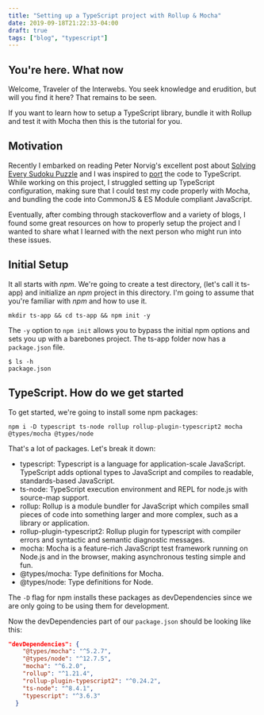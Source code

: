 ```yaml
---
title: "Setting up a TypeScript project with Rollup & Mocha"
date: 2019-09-18T21:22:33-04:00
draft: true
tags: ["blog", "typescript"]
---
```


## You're here. What now

Welcome, Traveler of the Interwebs. You seek knowledge and erudition, but will you find it here? That remains to be seen.

If you want to learn how to setup a TypeScript library, bundle it with Rollup and test it with Mocha then this is the tutorial for you.

## Motivation

Recently I embarked on reading Peter Norvig's excellent post about [Solving Every Sudoku Puzzle](http://norvig.com/sudoku.html) and I was inspired to [port](https://github.com/itsrainingmani/yass) the code to TypeScript. While working on this project, I struggled setting up TypeScript configuration, making sure that I could test my code properly with Mocha, and bundling the code into CommonJS & ES Module compliant JavaScript.

Eventually, after combing through stackoverflow and a variety of blogs, I found some great resources on how to properly setup the project and I wanted to share what I learned with the next person who might run into these issues.

## Initial Setup

It all starts with *npm*. We're going to create a test directory, (let's call it ts-app) and initialize an *npm* project in this directory.
I'm going to assume that you're familiar with *npm* and how to use it.

```shell
mkdir ts-app && cd ts-app && npm init -y
```

The `-y` option to `npm init` allows you to bypass the initial npm options and sets you up with a barebones project.
The ts-app folder now has a `package.json` file.

```shell
$ ls -h
package.json
```

## TypeScript. How do we get started

To get started, we're going to install some npm packages:

```shell
npm i -D typescript ts-node rollup rollup-plugin-typescript2 mocha @types/mocha @types/node
```

That's a lot of packages. Let's break it down:

* typescript: Typescript is a language for application-scale JavaScript. TypeScript adds optional types to JavaScript and compiles to readable, standards-based JavaScript.
* ts-node: TypeScript execution environment and REPL for node.js with source-map support.
* rollup: Rollup is a module bundler for JavaScript which compiles small pieces of code into something larger and more complex, such as a library or application.
* rollup-plugin-typescript2: Rollup plugin for typescript with compiler errors and syntactic and semantic diagnostic messages.
* mocha: Mocha is a feature-rich JavaScript test framework running on Node.js and in the browser, making asynchronous testing simple and fun.
* @types/mocha: Type definitions for Mocha.
* @types/node: Type definitions for Node.

The `-D` flag for npm installs these packages as devDependencies since we are only going to be using them for development.

Now the devDependencies part of our `package.json` should be looking like this:

```json
"devDependencies": {
    "@types/mocha": "^5.2.7",
    "@types/node": "^12.7.5",
    "mocha": "^6.2.0",
    "rollup": "^1.21.4",
    "rollup-plugin-typescript2": "^0.24.2",
    "ts-node": "^8.4.1",
    "typescript": "^3.6.3"
  }
```
